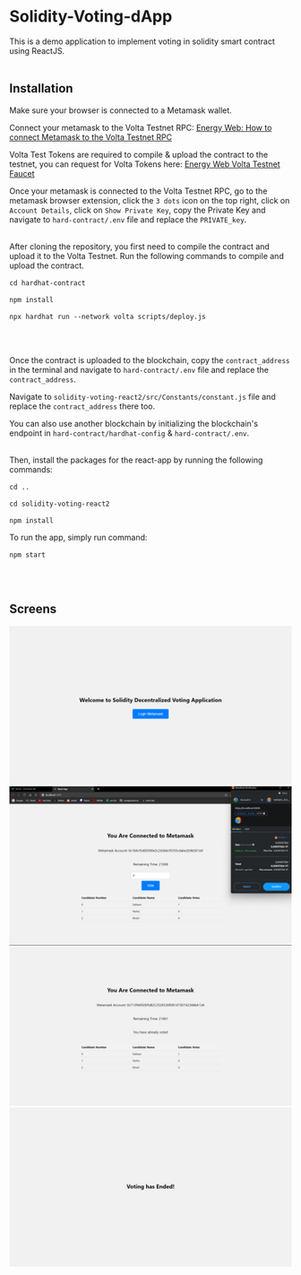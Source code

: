 # Solidity-Voting-dApp

This is a demo application to implement voting in solidity smart contract using ReactJS.
<br></br>

## Installation

Make sure your browser is connected to a Metamask wallet.

Connect your metamask to the Volta Testnet RPC: [Energy Web: How to connect Metamask to the Volta Testnet RPC](https://youtu.be/ThKW18ZZalg?si=hWgnxn--OvMPN1HH)

Volta Test Tokens are required to compile & upload the contract to the testnet, you can request for Volta Tokens here: [Energy Web Volta Testnet Faucet](https://voltafaucet.energyweb.org/)

Once your metamask is connected to the Volta Testnet RPC, go to the metamask browser extension, click the `3 dots` icon on the top right, click on `Account Details`, click on `Show Private Key`, copy the Private Key and navigate to `hard-contract/.env` file and replace the `PRIVATE_key`.
<br></br>

After cloning the repository, you first need to compile the contract and upload it to the Volta Testnet. Run the following commands to compile and upload the contract.

```shell
cd hardhat-contract
```
```shell
npm install
```
```shell
npx hardhat run --network volta scripts/deploy.js
```
<br></br>

Once the contract is uploaded to the blockchain, copy the `contract_address` in the terminal and navigate to `hard-contract/.env` file and replace the `contract_address`.

Navigate to `solidity-voting-react2/src/Constants/constant.js` file and replace the `contract_address` there too.

You can also use another blockchain by initializing the blockchain's endpoint in `hard-contract/hardhat-config` & `hard-contract/.env`.
<br></br>

Then, install the packages for the react-app by running the following commands: 

```shell
cd ..
```
```shell
cd solidity-voting-react2
```
```shell
npm install
```

To run the app, simply run command:

```shell
npm start
```
<br></br>


## Screens
![Login](https://github.com/dumpacson/Solidity-Voting-dApp/blob/bfa5ea11598fcb3512e4827284824612e522e716/screens/Login.png "Login")
![Voting](https://github.com/dumpacson/Solidity-Voting-dApp/blob/bfa5ea11598fcb3512e4827284824612e522e716/screens/Voting.png "Voting")
![Voted](https://github.com/dumpacson/Solidity-Voting-dApp/blob/bfa5ea11598fcb3512e4827284824612e522e716/screens/Voted.png "Voted")
![Voting Ended](https://github.com/dumpacson/Solidity-Voting-dApp/blob/bfa5ea11598fcb3512e4827284824612e522e716/screens/Voting%20Ended.png "Voting Ended")
